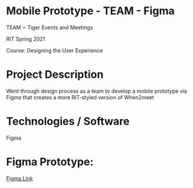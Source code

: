 # Mobile Prototype - TEAM - Figma

TEAM = Tiger Events and Meetings

RIT Spring 2021

Course: Designing the User Experience

# Project Description

Went through design process as a team to develop a mobile prototype via Figma that creates a more RIT-styled version of When2meet

# Technologies / Software

Figma

# Figma Prototype:

[Figma Link](https://www.figma.com/proto/mqaaPgbQp0lvebMMM9OfuB/TEAM-Prototype?node-id=43-88&starting-point-node-id=43%3A88)
